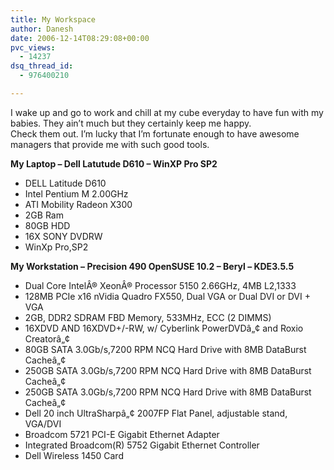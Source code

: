 ```yaml
---
title: My Workspace
author: Danesh
date: 2006-12-14T08:29:08+00:00
pvc_views:
  - 14237
dsq_thread_id:
  - 976400210

---
```

I wake up and go to work and chill at my cube everyday to have fun with my babies. They ain&#8217;t much but they certainly keep me happy.  
Check them out. I&#8217;m lucky that I&#8217;m fortunate enough to have awesome managers that provide me with such good tools.

**My Laptop &#8211; Dell Latutude D610 &#8211; WinXP Pro SP2**

  * DELL Latitude D610
  * Intel Pentium M 2.00GHz
  * ATI Mobility Radeon X300
  * 2GB Ram
  * 80GB HDD
  * 16X SONY DVDRW
  * WinXp Pro,SP2

<span style="font-weight: bold">My Workstation &#8211; Precision 490 OpenSUSE 10.2 &#8211; Beryl &#8211; KDE3.5.5</span>

  * Dual Core IntelÂ® XeonÂ® Processor 5150 2.66GHz, 4MB L2,1333
  * 128MB PCIe x16 nVidia Quadro FX550, Dual VGA or Dual DVI or DVI + VGA
  * 2GB, DDR2 SDRAM FBD Memory, 533MHz, ECC (2 DIMMS)
  * 16XDVD AND 16XDVD+/-RW, w/ Cyberlink PowerDVDâ„¢ and Roxio Creatorâ„¢
  * 80GB SATA 3.0Gb/s,7200 RPM NCQ Hard Drive with 8MB DataBurst Cacheâ„¢
  * 250GB SATA 3.0Gb/s,7200 RPM NCQ Hard Drive with 8MB DataBurst Cacheâ„¢
  * 250GB SATA 3.0Gb/s,7200 RPM NCQ Hard Drive with 8MB DataBurst Cacheâ„¢
  * Dell 20 inch UltraSharpâ„¢ 2007FP Flat Panel, adjustable stand, VGA/DVI
  * Broadcom 5721 PCI-E Gigabit Ethernet Adapter
  * Integrated Broadcom(R) 5752 Gigabit Ethernet Controller
  * Dell Wireless 1450 Card